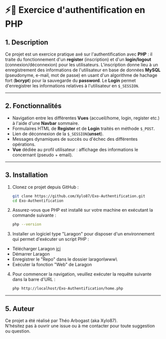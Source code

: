 # ⚡🔑 Exercice d'authentification en PHP

## 1. Description
Ce projet est un exercice pratique axé sur l'authentification avec **PHP** : il traite du fonctionnement d'un **register** (inscription) et d'un **login/logout** (connexion/déconnexion) pour les utilisateurs.
L'inscription donne lieu à un enregistrement des informations de l'utilisateur en base de données **MySQL** (pseudonyme, e-mail, mot de passe) en usant d'un algorithme de hachage fort (**bcrypt**) pour la sauvegarde du **password**.
Le **Login** permet d'enregistrer les informations relatives à l'utilisateur en `$_SESSION`.

---

## 2. Fonctionnalités
- Navigation entre les différentes **Vues** (accueil/home, login, register etc.) à l'aide d'une **Navbar** sommaire.
- Formulaires HTML de **Register** et de **Login** traités en méthode `$_POST`.
- Lien de déconnexion de la `$_SESSION`(**unset**).
- Messages dynamiques de succès ou d'échec des différentes opérations.
- **Vue** dédiée au profil utilisateur : affichage des informations le concernant (pseudo + email).

---

## 3. Installation 

1. Clonez ce projet depuis GitHub :
   ```bash
   git clone https://github.com/Xylo87/Exo-Authentification.git
   cd Exo-Authentification
   ```
2. Assurez-vous que PHP est installé sur votre machine en exécutant la commande suivante :
   ```bash
   php --version
   ```

3. Installer un logiciel type "Laragon" pour disposer d'un environnement qui permet d'exécuter un script PHP :

- Télécharger Laragon [ici](https://laragon.org/download/)
- Démarrer Laragon
- Enregistrer le "Repo" dans le dossier laragon\www\
- Exécuter la fonction "Web" de Laragon

4. Pour commencer la navigation, veuillez exécuter la requête suivante dans la barre d'URL :
   ```bash
   php http://localhost/Exo-Authentification/home.php
   ```

---

## 5. Auteur
Ce projet a été réalisé par Théo Arbogast (aka Xylo87).  
N'hésitez pas à ouvrir une issue ou à me contacter pour toute suggestion ou question.



